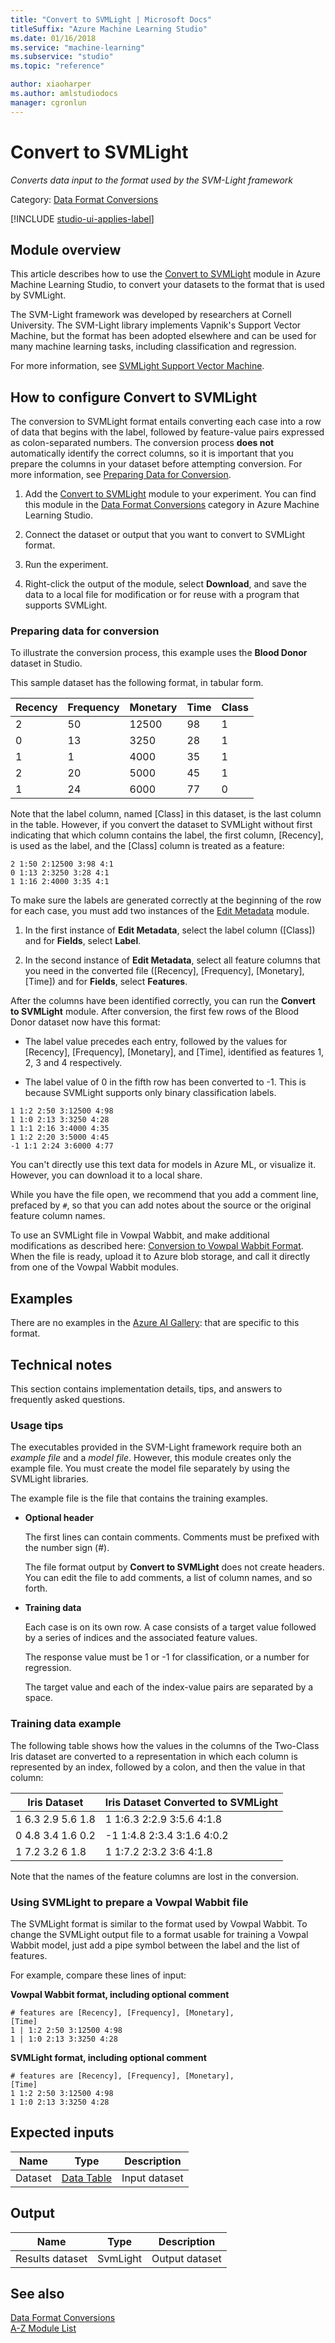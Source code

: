 ```yaml
---
title: "Convert to SVMLight | Microsoft Docs"
titleSuffix: "Azure Machine Learning Studio"
ms.date: 01/16/2018
ms.service: "machine-learning"
ms.subservice: "studio"
ms.topic: "reference"

author: xiaoharper
ms.author: amlstudiodocs
manager: cgronlun
---
```

# Convert to SVMLight
*Converts data input to the format used by the SVM-Light framework*  
  
 Category: [Data Format Conversions](data-format-conversions.md)  

[!INCLUDE [studio-ui-applies-label](../includes/studio-ui-applies-label.md)]
  
## Module overview  
 
This article describes how to use the [Convert to SVMLight](convert-to-svmlight.md) module in Azure Machine Learning Studio, to convert your datasets to the format that is used by SVMLight. 

The SVM-Light framework was developed by researchers at Cornell University. The SVM-Light library implements Vapnik's Support Vector Machine, but the format has been adopted elsewhere and can be used for many machine learning tasks, including classification and regression.  
  
For more information, see [SVMLight Support Vector Machine](http://svmlight.joachims.org/).  
  
## How to configure Convert to SVMLight  

The conversion to SVMLight format entails converting each case into a row of data that begins with the label, followed by feature-value pairs expressed as colon-separated numbers. The conversion process **does not** automatically identify the correct columns, so it is important that you prepare the columns in your dataset before attempting conversion. For more information, see [Preparing Data for Conversion](#bkmk_PreparingData). 
    
1. Add the [Convert to SVMLight](convert-to-svmlight.md) module to your experiment. You can find this module in the [Data Format Conversions](data-format-conversions.md) category in Azure Machine Learning Studio. 

2. Connect the dataset or output that you want to convert to SVMLight format.

3. Run the experiment.

4. Right-click the output of the module, select **Download**, and save the data to a local file for modification or for reuse with a program that supports SVMLight.

### <a name="bkmk_PreparingData"></a>Preparing data for conversion

To illustrate the conversion process, this example uses the **Blood Donor** dataset in Studio. 

This sample dataset has the following format, in tabular form.  
  
|Recency|Frequency|Monetary|Time|Class|  
|-|-|-|-|-|  
|2|50|12500|98|1|  
|0|13|3250|28|1|  
|1|1|4000|35|1|  
|2|20|5000|45|1|  
 |1|24|6000|77|0|  
  
Note that the label column, named [Class] in this dataset, is the last column in the table. However, if you convert the dataset to SVMLight without first indicating that which column contains the label, the first column, [Recency], is used as the label, and the [Class] column is treated as a feature:  
  
<code>2 1:50 2:12500 3:98 4:1</code>  
<code>0 1:13 2:3250 3:28 4:1</code>   
<code>1 1:16 2:4000 3:35 4:1</code>  
  
To make sure the labels are generated correctly at the beginning of the row for each case, you must add two instances of the [Edit Metadata](edit-metadata.md) module.  
  
1. In the first instance of **Edit Metadata**, select the label column ([Class]) and for **Fields**, select **Label**.  
  
2. In the second instance of **Edit Metadata**, select all feature columns that you need in the converted file ([Recency], [Frequency], [Monetary], [Time]) and for **Fields**, select **Features**.  
  
After the columns have been identified correctly, you can run the **Convert to SVMLight** module. After conversion, the first few rows of the Blood Donor dataset now have this format: 

- The label value precedes each entry, followed by the values for [Recency], [Frequency], [Monetary], and [Time], identified as features 1, 2, 3 and 4 respectively.  
  
- The label value of 0 in the fifth row has been converted to -1. This is because SVMLight supports only binary classification labels.   
  
<code>1 1:2 2:50 3:12500 4:98</code>   
<code>1 1:0 2:13 3:3250 4:28</code>   
<code>1 1:1 2:16 3:4000 4:35</code>  
<code>1 1:2 2:20 3:5000 4:45</code>   
<code>-1 1:1 2:24 3:6000 4:77</code>   

You can't directly use this text data for models in Azure ML, or visualize it. However, you can download it to a local share. 

While you have the file open, we recommend that you add a comment line, prefaced by <code>#</code>, so that you can add notes about the source or the original feature column names. 

To use an SVMLight file in Vowpal Wabbit, and make additional modifications as described here: [Conversion to Vowpal Wabbit Format](#bkmk_VWConvert). When the file is ready, upload it to Azure blob storage, and call it directly from one of the Vowpal Wabbit modules.

## Examples  

There are no examples in the [Azure AI Gallery](https://gallery.cortanaintelligence.com/): that are specific to this format.
  
## Technical notes

This section contains implementation details, tips, and answers to frequently asked questions.

### Usage tips

The executables provided in the SVM-Light framework require both an *example file* and a *model file*. However, this module creates only the example file. You must create the model file separately by using the SVMLight libraries.  
  
The example file is the file that contains the training examples.  
  
-   **Optional header**  
  
     The first lines can contain comments. Comments must be prefixed with the number sign (#).  
  
     The file format output by **Convert to SVMLight** does not create headers. You can edit the file to add comments, a list of column names, and so forth.  
  
-   **Training data**  
  
     Each case is on its own row. A case consists of a target value followed by a series of indices and the associated feature values.  
  
     The response value must be 1 or -1 for classification, or a number for regression.  
  
     The target value and each of the index-value pairs are separated by a space.  
  
### Training data example

The following table shows how the values in the columns of the Two-Class Iris dataset are converted to a representation in which each column is represented by an index, followed by a colon, and then the value in that column:  
  
|Iris Dataset|Iris Dataset Converted to SVMLight|  
|------------------|----------------------------------------|  
|1 6.3 2.9 5.6 1.8|1 1:6.3 2:2.9 3:5.6 4:1.8|  
|0 4.8 3.4 1.6 0.2|-1 1:4.8 2:3.4 3:1.6 4:0.2|  
|1 7.2 3.2 6 1.8|1 1:7.2 2:3.2 3:6 4:1.8|  
  
 Note that the names of the feature columns are lost in the conversion.  
  
### <a name ="bkmk_VWConvert"></a>Using SVMLight to prepare a Vowpal Wabbit file
  
The SVMLight format is similar to the format used by Vowpal Wabbit. To change the SVMLight output file to a format usable for training a Vowpal Wabbit model, just add a pipe symbol between the label and the list of features.  
  
For example, compare these lines of input:  
  
**Vowpal Wabbit format, including optional comment**  
  
<code># features are [Recency], [Frequency], [Monetary], [Time]</code>  
<code>1 &#124; 1:2 2:50 3:12500 4:98</code>   
<code>1 &#124; 1:0 2:13 3:3250 4:28</code> 
  
**SVMLight format, including optional comment**  
  
<code># features are [Recency], [Frequency], [Monetary], [Time]</code>  
<code>1 1:2 2:50 3:12500 4:98</code>   
<code>1 1:0 2:13 3:3250 4:28</code>  
  
##  Expected inputs  
  
|Name|Type|Description|  
|----------|----------|-----------------|  
|Dataset|[Data Table](data-table.md)|Input dataset|  
  
##  Output  
  
|Name|Type|Description|  
|----------|----------|-----------------|  
|Results dataset|SvmLight|Output dataset|  
  
## See also  
 [Data Format Conversions](data-format-conversions.md)   
 [A-Z Module List](a-z-module-list.md)
